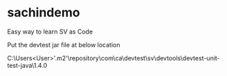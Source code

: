 # sachindemo
Easy way to learn SV as Code

Put the devtest jar file at below location

C:\Users\<User>\'.m2'\repository\com\ca\devtest\sv\devtools\devtest-unit-test-java\1.4.0
